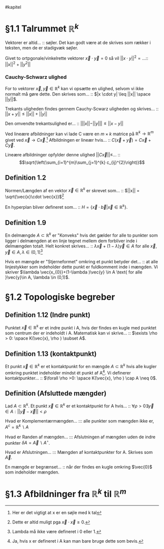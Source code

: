 #kapitel 
# §1.1 Talrummet $\mathbb{R}^{k}$
Vektorer er altid... :: søjler. Det kan godt være at de skrives som rækker i teksten, men de er stadigvæk søjler.
<!--SR:!2023-02-23,4,270-->
Givet to ortpgonale/vinkelrette vektorer $\vec{x}\cdot \vec{y}=0$ så vil $||x \cdot y||^{2}=...$:: $||x||^{2}+||y^{2}||$ 
<!--SR:!2023-03-02,8,250-->
### Cauchy-Schwarz ulighed
For to vektorer $\vec{x},\vec{y}\in \mathbb{R}^{k}$ kan vi opsætte en ulighed, selvom vi ikke normalt må gøre dette. Den skrives som... :: $|x \cdot y| \leq ||x|| \space ||y||$.
<!--SR:!2023-03-05,11,270-->
Trekants uligheden findes gennem Cauchy-Scwarz uligheden og skrives... :: $||x + y|| \leq ||x|| + ||y||$
<!--SR:!2023-02-23,4,270-->
Den omvendte trekantsulighed er... :: $|||x|| - ||y||| \leq ||x-y||$  
<!--SR:!2023-02-28,6,230-->

Ved lineære afbildninger kan vi lade C være en $m \times k$ matrice på $\mathbb{R}^{k}\to \mathbb{R}^{m}$ givet ved $\vec{x} \to C \vec{x}$.[^1] Afbildningen er lineær hvis... :: $C(\vec{x}+ \vec{y})=C \vec{x} + C \vec{y}$.
<!--SR:!2023-02-27,5,230-->
Lineære afbildninger opfylder denne ulighed $||C \vec{x}|| \leq$... :: $$\sqrt{\left(\sum_{i=1}^{m}\sum_{j=1}^{k} c_{ij}^{2}\right)}$$
<!--SR:!2023-03-04,10,270-->
## Definition 1.2
Normen/Længden af en vektor $\vec{x}\in \mathbb{R}^{k}$ er skrevet som... :: $||x|| = \sqrt{\vec{x}\cdot \vec{x}}$[^2]
<!--SR:!2023-02-23,4,270-->
En hyperplan bliver defineret som... :: $H = \{\vec{x}\cdot \vec{b}|\vec{x}\in \mathbb{R}^{k} \}$.
<!--SR:!2023-03-02,8,250-->

## Definition 1.9
En delmængde $A \subset \mathbb{R}^{k}$ er "Konveks" hvis det gælder for alle to punkter som ligger i delmængden at en linje tegnet mellem dem forbliver inde i delmængden totalt. Helt konkret skrives... :: $\lambda \vec{x}+(1-\lambda )\vec{y} \in A \text{ for alle }\vec{x},\vec{y}\in A, \lambda \in (0,1)$[^3]
<!--SR:!2023-02-23,4,270-->
Hvis en mængde er "Stjerneformet" omkring et punkt betyder det... :: at alle linjestykker som indeholder dette punkt er fuldkomment inde i mængden. Vi skriver $\lambda \vec{x_{0}}+(1-\lambda )\vec{y} \in A \text{ for alle }\vec{y}\in A, \lambda \in (0,1)$.
<!--SR:!2023-02-23,4,270-->


# §1.2 Topologiske begreber
## Definition 1.12 (Indre punkt)
Punktet $\vec{x}\in \mathbb{R}^k$ er et indre punkt i A, hvis der findes en kugle med punktet som centrum der er indeholdt i A. Matematisk kan vi skrive... :: $\exists \rho > 0: \space K(\vec{x}, \rho ) \subset A$.
<!--SR:!2023-02-23,4,270-->
## Definition 1.13 (kontaktpunkt)
Et punkt $\vec{x}\in \mathbb{R}^k$ er et kontaktpunkt for en mængde $A \subset \mathbb{R}^{k}$ hvis alle kugler omkring punktet indeholder mindst ét punkt af A[^4]. Vi definerer kontaktpunkter... :: $\forall \rho >0: \space K(\vec{x}, \rho ) \cap A \neq 0$.
<!--SR:!2023-02-23,4,270-->
## Definition (Afsluttede mængder)
Lad $A \subset \mathbb{R}^{k}$. Et punkt $\vec{x}\in \mathbb{R}^{k}$ er et kontaktpunkt for A hvis... :: $\forall \rho > 0 \exists \vec{y} \in A : ||\vec{y}-\vec{x}|| < \rho$
<!--SR:!2023-03-04,10,270-->

Hvad er Komplementærmængden... ::: alle punkter som mængden ikke er, $A^{c}=\mathbb{R}^{k}\backslash A$ 
<!--SR:!2023-03-07,13,270-->
Hvad er Randen af mængden... ::: Afslutningen af mængden uden de indre punkter $\delta A = \vec{A}\backslash A^{\circ}$.
<!--SR:!2023-02-23,4,270!2023-02-26,4,275-->
Hvad er Afslutningen... ::: Mængden af kontaktpunkter for A. Skrives som $\vec{A}$.
<!--SR:!2023-02-23,4,270!2023-02-26,4,275-->
En mængde er begrænset... :: når der findes en kugle omkring $\vec{0}$ som indeholder mængden.
<!--SR:!2023-03-03,9,270-->

# §1.3 Afbildninger fra $\mathbb{R}^{k}$ til $\mathbb{R}^{m}$



[^1]: Her er det vigtigt at x er en søjle med k tal
[^2]: Dette er altid muligt pga $\vec{x}\cdot \vec{x}\geq 0$.
[^3]: Lambda må ikke være defineret i 0 eller 1.
[^4]: Ja, hvis x er defineret i A kan man bare bruge dette som bevis.